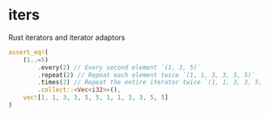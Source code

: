 # iters

Rust iterators and iterator adaptors

```rs
assert_eq!(
    (1..=5)
        .every(2) // Every second element `(1, 3, 5)`
        .repeat(2) // Repeat each element twice `(1, 1, 3, 3, 5, 5)`
        .times(2) // Repeat the entire iterator twice `(1, 1, 3, 3, 5, 5, 1, 1, 3, 3, 5, 5)`
        .collect::<Vec<i32>>(),
    vec![1, 1, 3, 3, 5, 5, 1, 1, 3, 3, 5, 5]
)
```
